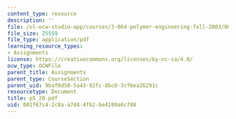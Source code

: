 ```yaml
---
content_type: resource
description: ''
file: /ol-ocw-studio-app/courses/3-064-polymer-engineering-fall-2003/001f67c42c8aa7d44fb2be4199a6cf08_p5_20.pdf
file_size: 25559
file_type: application/pdf
learning_resource_types:
- Assignments
license: https://creativecommons.org/licenses/by-nc-sa/4.0/
ocw_type: OCWFile
parent_title: Assignments
parent_type: CourseSection
parent_uid: 9baf0d58-5a43-92fc-8bc8-3cf6ea26291c
resourcetype: Document
title: p5_20.pdf
uid: 001f67c4-2c8a-a7d4-4fb2-be4199a6cf08
---
```

